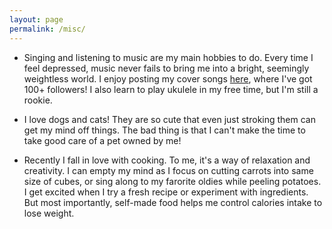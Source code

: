 ```yaml
---
layout: page
permalink: /misc/
---
```


<!-- **Singing<i class="em em-microphone" aria-role="presentation" aria-label="MICROPHONE"></i> and listening to music<i class="em em-musical_note" aria-role="presentation" aria-label="MUSICAL NOTE"></i>** -->
- Singing and listening to music are my main hobbies to do. Every time I feel depressed, music never fails to bring me into a bright, seemingly weightless world. I enjoy posting my cover songs [here][kg], where I've got 100+ followers! I also learn to play ukulele in my free time, but I'm still a rookie.  

 <!-- **dogs<i class="em em-dog" aria-role="presentation" aria-label="DOG FACE"></i> and cats<i class="em em-cat" aria-role="presentation" aria-label="CAT FACE"></i>** -->

- I love dogs and cats! They are so cute that even just stroking them can get my mind off things. The bad thing is that I can't make the time to take good care of a pet owned by me!

<!-- **cooking**<i class="em em-female-cook" aria-role="presentation" aria-label=""></i> -->
- Recently I fall in love with cooking. To me, it's a way of relaxation and creativity. I can empty my mind as I focus on cutting carrots into same size of cubes, or sing along to my farorite oldies while peeling potatoes. I get excited when I try a fresh recipe or experiment with ingredients. But most importantly, self-made food helps me control calories intake to lose weight<i class="em em-clap" aria-role="presentation" aria-label="CLAPPING HANDS SIGN"></i>.



[kg]: https://node.kg.qq.com/personal?uid=679f9483272e308c
